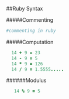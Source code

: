 ##Ruby Syntax

#####Commenting
```ruby
#commenting in ruby
```

#####Computation
```ruby
  14 + 9 = 23
  14 - 9 = 5
  14 * 9 = 126
  14 / 9 = 1.5555.....

```
######Modulus
```ruby
   14 % 9 = 5
 
```
